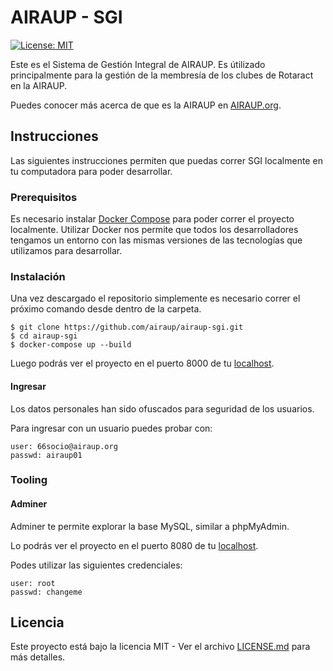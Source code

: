 # AIRAUP - SGI
[![License: MIT](https://img.shields.io/badge/License-MIT-brightgreen.svg)](LICENSE.md)

Este es el Sistema de Gestión Integral de AIRAUP.
Es útilizado principalmente para la gestión de la membresía de los clubes de Rotaract en la AIRAUP.

Puedes conocer más acerca de que es la AIRAUP en [AIRAUP.org](http://airaup.org).

## Instrucciones

Las siguientes instrucciones permiten que puedas correr SGI localmente en tu computadora para poder desarrollar.

### Prerequisitos

Es necesario instalar [Docker Compose](https://docs.docker.com/compose/install/#install-compose) para poder correr el proyecto localmente. Utilizar Docker nos permite que todos los desarrolladores tengamos un entorno con las mismas versiones de las tecnologías que utilizamos para desarrollar.

### Instalación

Una vez descargado el repositorio simplemente es necesario correr el próximo comando desde dentro de la carpeta.

```
$ git clone https://github.com/airaup/airaup-sgi.git
$ cd airaup-sgi
$ docker-compose up --build
```

Luego podrás ver el proyecto en el puerto 8000 de tu [localhost](http://localhost:8000).

#### Ingresar

Los datos personales han sido ofuscados para seguridad de los usuarios.

Para ingresar con un usuario puedes probar con:

```
user: 66socio@airaup.org
passwd: airaup01
```

### Tooling

#### Adminer

Adminer te permite explorar la base MySQL, similar a phpMyAdmin.

Lo podrás ver el proyecto en el puerto 8080 de tu [localhost](http://localhost:8080).

Podes utilizar las siguientes credenciales:

```
user: root
passwd: changeme
```

## Licencia

Este proyecto está bajo la licencia MIT - Ver el archivo [LICENSE.md](LICENSE.md) para más detalles.

